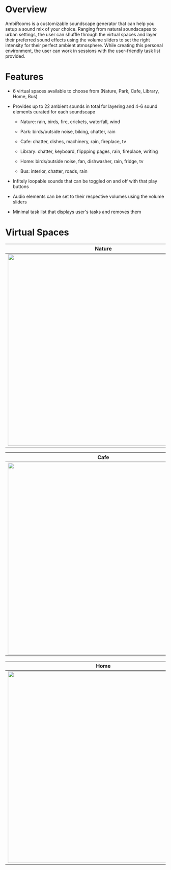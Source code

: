 # Overview

AmbiRooms is a customizable soundscape generator that can help you setup a sound mix of your choice. Ranging from natural soundscapes to urban settings, the user can shuffle through the virtual spaces and layer their preferred sound effects using the volume sliders to set the right intensity for their perfect ambient atmosphere. While creating this personal environment, the user can work in sessions with the user-friendly task list provided. 

# Features

* 6 virtual spaces available to choose from (Nature, Park, Cafe, Library, Home, Bus)

* Provides up to 22 ambient sounds in total for layering and 4-6 sound elements curated for each soundscape 
  
  	* Nature: rain, birds, fire, crickets, waterfall, wind 
  
  	* Park: birds/outside noise, biking, chatter, rain 
  
  	* Cafe: chatter, dishes, machinery, rain, fireplace, tv
		
  	* Library: chatter, keyboard, flippping pages, rain, fireplace, writing 
		
  	* Home: birds/outside noise, fan, dishwasher, rain, fridge, tv 
		
  	* Bus: interior, chatter, roads, rain 
	
 
* Infitely loopable sounds that can be toggled on and off with that play buttons

* Audio elements can be set to their respective volumes using the volume sliders

* Minimal task list that displays user's tasks and removes them 

# Virtual Spaces
Nature             |  Park
:-------------------------:|:-------------------------:
<img width="600" src="https://user-images.githubusercontent.com/96373072/225744155-1f23a63a-b727-4dd3-9088-080c91161415.png">  | <img width="600" src="https://user-images.githubusercontent.com/96373072/225744345-2a0050fb-b07e-4ae3-8ad1-fb996a14f492.png">

Cafe             |  Library
:-------------------------:|:-------------------------:
<img width="600" src="https://user-images.githubusercontent.com/96373072/225744355-f6dd8d40-81a4-4d3d-bad2-1ed9ae5af42e.png">  |  <img width="600" src="https://user-images.githubusercontent.com/96373072/225744381-d86ef090-9120-4394-bf9d-8d241b0738a5.png">

Home             |  Bus
:-------------------------:|:-------------------------:
<img width="600" src="https://user-images.githubusercontent.com/96373072/225744392-129030ed-12d1-4b15-a5f1-68da9ea10cb8.png">  | <img width="600" src="https://user-images.githubusercontent.com/96373072/225744410-da3efab4-960b-47bb-bef6-6827d04f6069.png">
